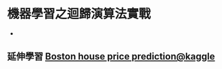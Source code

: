 # 機器學習之迴歸演算法實戰 
- 

## 延伸學習 [Boston house price prediction@kaggle](https://www.kaggle.com/code/shreayan98c/boston-house-price-prediction)
